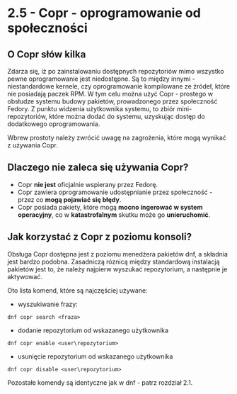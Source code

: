 # 2.5 - Copr - oprogramowanie od społeczności

## O Copr słów kilka
Zdarza się, iż po zainstalowaniu dostępnych repozytoriów mimo wszystko pewne oprogramowanie jest niedostępne. Są to między innymi - niestandardowe kernele, czy oprogramowanie kompilowane ze źródeł, które nie posiadają paczek RPM.
W tym celu można użyć Copr - prostego w obsłudze systemu budowy pakietów, prowadzonego przez społeczność Fedory. Z punktu widzenia użytkownika systemu, to zbiór mini-repozytoriów, które można dodać do systemu, uzyskując dostęp do dodatkowego oprogramowania.

Wbrew prostoty należy zwrócić uwagę na zagrożenia, które mogą wynikać z używania Copr.

## Dlaczego **nie zaleca** się używania Copr?
- Copr **nie jest** oficjalnie wspierany przez Fedorę.
- Copr zawiera oprogramowanie udostępnianie przez społeczność - przez co **mogą pojawiać się błędy**.
- Copr posiada pakiety, które mogą **mocno ingerować w system operacyjny**, co w **katastrofalnym** skutku może go **unieruchomić**.

## Jak korzystać z Copr z poziomu konsoli?
Obsługa Copr dostępna jest z poziomu menedżera pakietów dnf, a składnia jest bardzo podobna. Zasadniczą róznicą między standardową instalacją pakietów jest to, że należy najpierw wyszukać repozytorium, a następnie je aktywować.

Oto lista komend, które są najczęściej używane:
- wyszukiwanie frazy:
```
dnf copr search <fraza>
```
- dodanie repozytorium od wskazanego użytkownika
```
dnf copr enable <user\repozytorium>
```
- usunięcie repozytorium od wskazanego użytkownika
```
dnf copr disable <user\repozytorium>
```

Pozostałe komendy są identyczne jak w dnf - patrz rozdział 2.1.